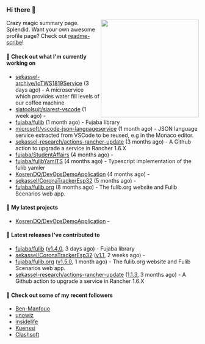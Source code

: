 ### Hi there 👋

<img align="right" src="https://github.com/KosrenDQ.png?size=512" width="256">

Crazy magic summary page. Splendid.
Want your own awesome profile page? Check out [readme-scribe](https://github.com/muesli/readme-scribe)!

#### 👷 Check out what I'm currently working on

- [sekassel-archive/IoTWS1819Service](https://github.com/sekassel-archive/IoTWS1819Service) (3 days ago) - A microservice which provides water fill levels of our coffee machine
- [siatoolsuit/siarest-vscode](https://github.com/siatoolsuit/siarest-vscode) (1 week ago) - 
- [fujaba/fulib](https://github.com/fujaba/fulib) (1 month ago) - Fujaba library
- [microsoft/vscode-json-languageservice](https://github.com/microsoft/vscode-json-languageservice) (1 month ago) - JSON language service extracted from VSCode to be reused, e.g in the Monaco editor.
- [sekassel-research/actions-rancher-update](https://github.com/sekassel-research/actions-rancher-update) (3 months ago) - A Github action to upgrade a service in Rancher 1.6.X 
- [fujaba/StudentAffairs](https://github.com/fujaba/StudentAffairs) (4 months ago) - 
- [fujaba/fulibYamlTS](https://github.com/fujaba/fulibYamlTS) (4 months ago) - Typescript implementation of the fulib yamler
- [KosrenDQ/DevOpsDemoApplication](https://github.com/KosrenDQ/DevOpsDemoApplication) (4 months ago) - 
- [sekassel/CoronaTrackerEsp32](https://github.com/sekassel/CoronaTrackerEsp32) (5 months ago) - 
- [fujaba/fulib.org](https://github.com/fujaba/fulib.org) (8 months ago) - The fulib.org website and Fulib Scenarios web app.

#### 🌱 My latest projects

- [KosrenDQ/DevOpsDemoApplication](https://github.com/KosrenDQ/DevOpsDemoApplication) - 

#### 🔭 Latest releases I've contributed to

- [fujaba/fulib](https://github.com/fujaba/fulib) ([v1.4.0](https://github.com/fujaba/fulib/releases/tag/v1.4.0), 3 days ago) - Fujaba library
- [sekassel/CoronaTrackerEsp32](https://github.com/sekassel/CoronaTrackerEsp32) ([v1.1](https://github.com/sekassel/CoronaTrackerEsp32/releases/tag/v1.1), 2 weeks ago) - 
- [fujaba/fulib.org](https://github.com/fujaba/fulib.org) ([v1.5.0](https://github.com/fujaba/fulib.org/releases/tag/v1.5.0), 1 month ago) - The fulib.org website and Fulib Scenarios web app.
- [sekassel-research/actions-rancher-update](https://github.com/sekassel-research/actions-rancher-update) ([1.1.3](https://github.com/sekassel-research/actions-rancher-update/releases/tag/1.1.3), 3 months ago) - A Github action to upgrade a service in Rancher 1.6.X 

#### 👯 Check out some of my recent followers

- [Ben-Manfouo](https://github.com/Ben-Manfouo)
- [unowiz](https://github.com/unowiz)
- [insidelife](https://github.com/insidelife)
- [Kuenssi](https://github.com/Kuenssi)
- [Clashsoft](https://github.com/Clashsoft)
